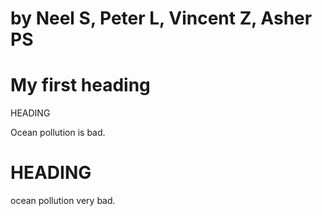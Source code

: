 # by Neel S, Peter L, Vincent Z, Asher PS

<html>

<head>
<title> page title </title>
<head>

<h1>My first heading</h1> HEADING

<p>Ocean pollution is bad.</p>

<body> 
<h1> HEADING </h1>
<p> ocean pollution very bad. </p>
</body>

</html>